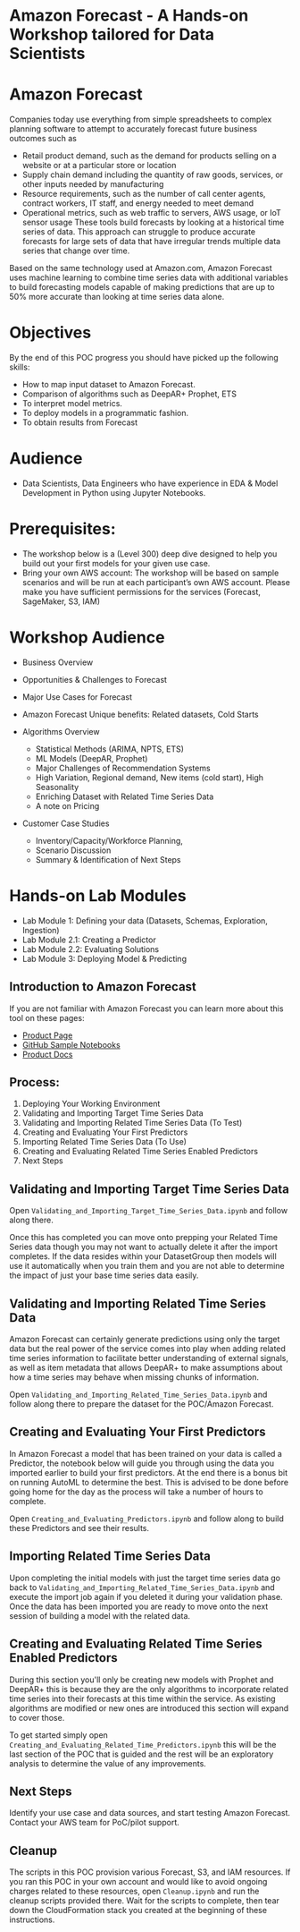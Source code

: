 # Amazon Forecast - A Hands-on Workshop tailored for Data Scientists


# Amazon Forecast
Companies today use everything from simple spreadsheets to complex planning software to attempt to accurately forecast future business outcomes such as

-	Retail product demand, such as the demand for products selling on a website or at a particular store or location
-	Supply chain demand including the quantity of raw goods, services, or other inputs needed by manufacturing
-	Resource requirements, such as the number of call center agents, contract workers, IT staff, and energy needed to meet demand
-	Operational metrics, such as web traffic to servers, AWS usage, or IoT sensor usage
These tools build forecasts by looking at a historical time series of data. This approach can struggle to produce accurate forecasts for large sets of data that have irregular trends multiple data series that change over time.

Based on the same technology used at Amazon.com, Amazon Forecast uses machine learning to combine time series data with additional variables to build forecasting models capable of making predictions that are up to 50% more accurate than looking at time series data alone.

# Objectives
By the end of this POC progress you should have picked up the following skills:

-	How to map input dataset to Amazon Forecast.
-	Comparison of algorithms such as DeepAR+ Prophet, ETS
-	To interpret model metrics.
-	To deploy models in a programmatic fashion.
-	To obtain results from Forecast

# Audience
-	Data Scientists, Data Engineers who have experience in EDA & Model Development in Python using Jupyter Notebooks.

# Prerequisites:

-	The workshop below is a (Level 300) deep dive designed to help you build out your first models for your given use case.
-	Bring your own AWS account: The workshop will be based on sample scenarios and will be run at each participant’s own AWS account. Please make you have sufficient permissions for the services (Forecast, SageMaker, S3, IAM)


# Workshop Audience
-  Business Overview
  - Opportunities & Challenges to Forecast
  - Major Use Cases for Forecast

  - Amazon Forecast Unique benefits: Related datasets, Cold Starts

- Algorithms Overview
  - Statistical Methods (ARIMA, NPTS, ETS)
  - ML Models (DeepAR, Prophet)
  - Major Challenges of Recommendation Systems
  - High Variation, Regional demand, New items (cold start), High Seasonality
  - Enriching Dataset with Related Time Series Data
  - A note on Pricing

- Customer Case Studies
  - Inventory/Capacity/Workforce Planning, 
  - Scenario Discussion
  - Summary & Identification of Next Steps

# Hands-on Lab Modules
  - Lab Module 1: Defining your data (Datasets, Schemas, Exploration, Ingestion) 	
  - Lab Module 2.1: Creating a Predictor 		 				
  - Lab Module 2.2: Evaluating Solutions	
  - Lab Module 3: Deploying Model & Predicting				 


## Introduction to Amazon Forecast

If you are not familiar with Amazon Forecast you can learn more about this tool on these pages:

* [Product Page](https://aws.amazon.com/forecast/)
* [GitHub Sample Notebooks](https://github.com/aws-samples/amazon-forecast-samples)
* [Product Docs](https://docs.aws.amazon.com/forecast/latest/dg/what-is-forecast.html)


## Process:

1. Deploying Your Working Environment
1. Validating and Importing Target Time Series Data
1. Validating and Importing Related Time Series Data (To Test)
1. Creating and Evaluating Your First Predictors
1. Importing Related Time Series Data (To Use)
1. Creating and Evaluating Related Time Series Enabled Predictors
1. Next Steps






## Validating and Importing Target Time Series Data

Open `Validating_and_Importing_Target_Time_Series_Data.ipynb` and follow along there.

Once this has completed you can move onto prepping your Related Time Series data though you may not want to actually delete it after the import completes. 
If the data resides within your DatasetGroup then models will use it automatically when you train them and you are not able to determine the impact of just your base time series data easily.

## Validating and Importing Related Time Series Data

Amazon Forecast can certainly generate predictions using only the target data but the real power of the service comes into play when adding related time series information to facilitate better understanding of external signals, as well as item metadata that allows DeepAR+ to make assumptions about how a time series may behave when missing chunks of information.

Open `Validating_and_Importing_Related_Time_Series_Data.ipynb` and follow along there to prepare the dataset for the POC/Amazon Forecast.

## Creating and Evaluating Your First Predictors

In Amazon Forecast a model that has been trained on your data is called a Predictor, the notebook below will guide you through using the data you imported earlier to build your first predictors. At the end there is a bonus bit on running AutoML to determine the best. This is advised to be done before going home for the day as the process will take a number of hours to complete.

Open `Creating_and_Evaluating_Predictors.ipynb` and follow along to build these Predictors and see their results.

## Importing Related Time Series Data

Upon completing the initial models with just the target time series data go back to `Validating_and_Importing_Related_Time_Series_Data.ipynb` and execute the import job again if you deleted it during your validation phase. Once the data has been imported you are ready to move onto the next session of building a model with the related data.

## Creating and Evaluating Related Time Series Enabled Predictors

During this section you'll only be creating new models with Prophet and DeepAR+ this is because they are the only algorithms to incorporate related time series into their forecasts at this time within the service. As existing algorithms are modified or new ones are introduced this section will expand to cover those.

To get started simply open `Creating_and_Evaluating_Related_Time_Predictors.ipynb` this will be the last section of the POC that is guided and the rest will be an exploratory analysis to determine the value of any improvements.

## Next Steps

Identify your use case and data sources, and start testing Amazon Forecast. Contact your AWS team for PoC/pilot support.

## Cleanup

The scripts in this POC provision various Forecast, S3, and IAM resources. If you ran this POC in your own account and would like to avoid ongoing charges related to these resources, open `Cleanup.ipynb` and run the cleanup scripts provided there. Wait for the scripts to complete, then tear down the CloudFormation stack you created at the beginning of these instructions. 
